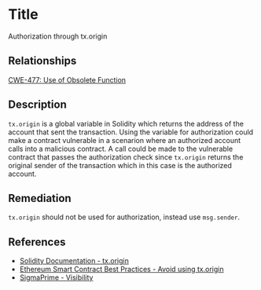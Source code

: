 # Title 
Authorization through tx.origin

## Relationships
[CWE-477: Use of Obsolete Function](https://cwe.mitre.org/data/definitions/477.html)

## Description 
`tx.origin` is a global variable in Solidity which returns the address of the account that sent the transaction. Using the variable for authorization could make a contract vulnerable in a scenarion where an authorized account calls into a malicious contract. A call could be made to the vulnerable contract that passes the authorization check since `tx.origin` returns the original sender of the transaction which in this case is the authorized account.

## Remediation

`tx.origin` should not be used for authorization, instead use `msg.sender`.

## References
- [Solidity Documentation - tx.origin](https://solidity.readthedocs.io/en/develop/security-considerations.html#tx-origin)
- [Ethereum Smart Contract Best Practices - Avoid using tx.origin](https://consensys.github.io/smart-contract-best-practices/recommendations/#avoid-using-txorigin)
- [SigmaPrime - Visibility](https://github.com/sigp/solidity-security-blog#tx-origin)